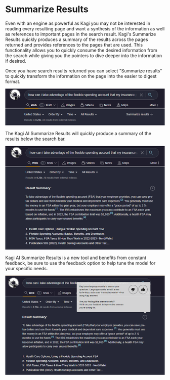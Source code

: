 # Summarize Results

Even with an engine as powerful as Kagi you may not be interested in reading every resulting page and want a synthesis of the information as well as references to important pages in the search result. Kagi's Summarize Results quickly produces a summary of the results across the pages returned and provides references to the pages that are used. This functionality allows you to quickly consume the desired information from the search while giving you the pointers to dive deeper into the information if desired.

Once you have search results returned you can select "Summarize results" to quickly transform the information on the page into the easier to digest format.

![Summarizer](media/summarize.PNG)

The Kagi AI Summarize Results will quickly produce a summary of the results below the search bar.

![Summary Results](media/summarized_results.PNG)

Kagi AI Summarize Results is a new tool and benefits from constant feedback, be sure to use the feedback option to help tune the model for your specific needs.

![Summary Feedback](media/summarize_feedback.PNG)
